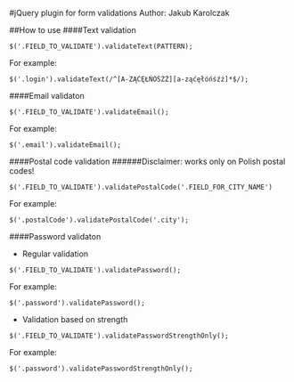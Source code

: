 #jQuery plugin for form validations
Author: Jakub Karolczak

##How to use
####Text validation

```
$('.FIELD_TO_VALIDATE').validateText(PATTERN);
```

For example:

```
$('.login').validateText(/^[A-ZĄĆĘŁŃÓŚŹŻ][a-ząćęłóńśźż]*$/);
```

####Email validaton

```
$('.FIELD_TO_VALIDATE').validateEmail();
```

For example:

```
$('.email').validateEmail();
```

####Postal code validation
######Disclaimer: works only on Polish postal codes!

```
$('.FIELD_TO_VALIDATE').validatePostalCode('.FIELD_FOR_CITY_NAME')
```

For example:

```
$('.postalCode').validatePostalCode('.city');
```

####Password validaton
* Regular validation

```
$('.FIELD_TO_VALIDATE').validatePassword();
```

For example:

```
$('.password').validatePassword();
```

* Validation based on strength

```
$('.FIELD_TO_VALIDATE').validatePasswordStrengthOnly();
```

For example:

```
$('.password').validatePasswordStrengthOnly();
```
